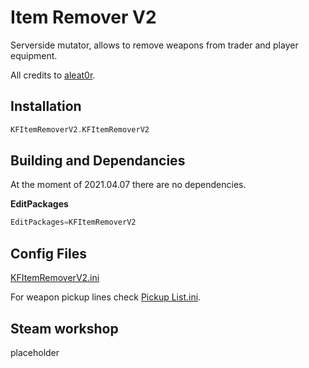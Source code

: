 # Item Remover V2

Serverside mutator, allows to remove weapons from trader and player equipment.

All credits to [aleat0r](http://steamcommunity.com/profiles/76561198065101703).

## Installation

```cpp
KFItemRemoverV2.KFItemRemoverV2
```

## Building and Dependancies

At the moment of 2021.04.07 there are no dependencies.

**EditPackages**

```cpp
EditPackages=KFItemRemoverV2
```

## Config Files

[KFItemRemoverV2.ini](Configs/KFItemRemoverV2.ini 'main config')

For weapon pickup lines check [Pickup List.ini](Pickup-List.md 'pickup list').

## Steam workshop

placeholder
